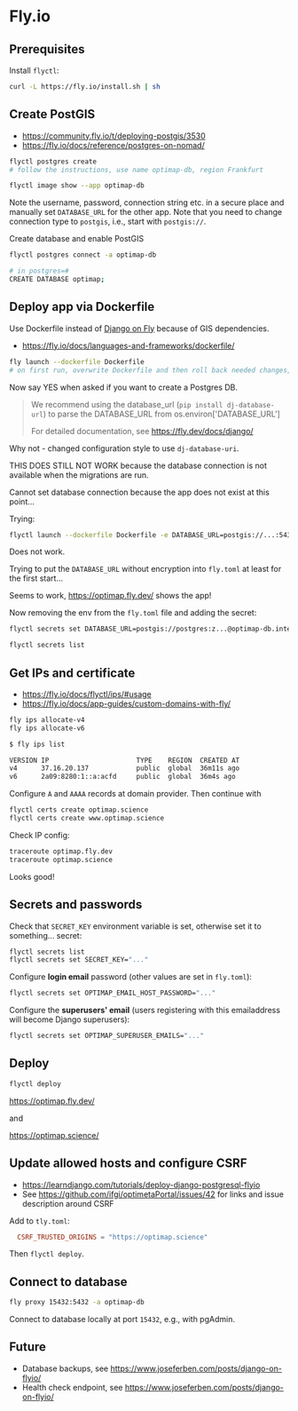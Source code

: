 # Fly.io

## Prerequisites

Install `flyctl`:

```bash
curl -L https://fly.io/install.sh | sh
```

## Create PostGIS

- <https://community.fly.io/t/deploying-postgis/3530>
- <https://fly.io/docs/reference/postgres-on-nomad/>

```bash
flyctl postgres create 
# follow the instructions, use name optimap-db, region Frankfurt

flyctl image show --app optimap-db
```

Note the username, password, connection string etc. in a secure place and manually set `DATABASE_URL` for the other app.
Note that you need to change connection type to `postgis`, i.e., start with `postgis://`.

Create database and enable PostGIS

```bash
flyctl postgres connect -a optimap-db

# in postgres=# 
CREATE DATABASE optimap;
```

## Deploy app via Dockerfile

Use Dockerfile instead of [Django on Fly](https://fly.io/docs/django/) because of GIS dependencies.

- <https://fly.io/docs/languages-and-frameworks/dockerfile/>

```bash
fly launch --dockerfile Dockerfile
# on first run, overwrite Dockerfile and then roll back needed changes, otherwise error
```

Now say YES when asked if you want to create a Postgres DB.

> We recommend using the database_url (`pip install dj-database-url`) to parse the DATABASE_URL from os.environ['DATABASE_URL']
>
> For detailed documentation, see <https://fly.dev/docs/django/>

Why not - changed configuration style to use `dj-database-uri`.

THIS DOES STILL NOT WORK because the database connection is not available when the migrations are run.

Cannot set database connection because the app does not exist at this point...

Trying:

```bash
flyctl launch --dockerfile Dockerfile -e DATABASE_URL=postgis://...:5432/optimap?sslmode=disable
```

Does not work.

Trying to put the `DATABASE_URL` without encryption into `fly.toml` at least for the first start...

Seems to work, <https://optimap.fly.dev/> shows the app!

Now removing the env from the `fly.toml` file and adding the secret:

```bash
flyctl secrets set DATABASE_URL=postgis://postgres:z...@optimap-db.internal:5432?sslmode=disable

flyctl secrets list
```

## Get IPs and certificate

- <https://fly.io/docs/flyctl/ips/#usage>
- <https://fly.io/docs/app-guides/custom-domains-with-fly/>

```bash
fly ips allocate-v4
fly ips allocate-v6
```

```bash
$ fly ips list

VERSION IP                      TYPE    REGION  CREATED AT 
v4      37.16.20.137            public  global  36m11s ago
v6      2a09:8280:1::a:acfd     public  global  36m4s ago
```

Configure `A` and `AAAA` records at domain provider. Then continue with

```bash
flyctl certs create optimap.science
flyctl certs create www.optimap.science
```

Check IP config:

```bash
traceroute optimap.fly.dev
traceroute optimap.science
```

Looks good!

## Secrets and passwords

Check that `SECRET_KEY` environment variable is set, otherwise set it to something... secret:

```bash
flyctl secrets list
flyctl secrets set SECRET_KEY="..."
```

Configure **login email** password (other values are set in `fly.toml`):

```bash
flyctl secrets set OPTIMAP_EMAIL_HOST_PASSWORD="..."
```

Configure the **superusers' email** (users registering with this emailaddress will become Django superusers):

```bash
flyctl secrets set OPTIMAP_SUPERUSER_EMAILS="..."
```

## Deploy

```bash
flyctl deploy
```

<https://optimap.fly.dev/>

and

<https://optimap.science/>

## Update allowed hosts and configure CSRF

- <https://learndjango.com/tutorials/deploy-django-postgresql-flyio>
- See <https://github.com/ifgi/optimetaPortal/issues/42> for links and issue description around CSRF

Add to `tly.toml`:

```toml
  CSRF_TRUSTED_ORIGINS = "https://optimap.science"
```

Then `flyctl deploy`.

## Connect to database

```bash
fly proxy 15432:5432 -a optimap-db
```

Connect to database locally at port `15432`, e.g., with pgAdmin.

## Future

- Database backups, see <https://www.joseferben.com/posts/django-on-flyio/>
- Health check endpoint, see <https://www.joseferben.com/posts/django-on-flyio/>
